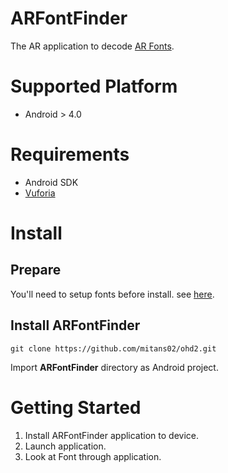# ARFontFinder
The AR application to decode [AR Fonts](https://github.com/mitans02/ohd2/tree/master/fonts).

# Supported Platform
* Android > 4.0

# Requirements
* Android SDK
* [Vuforia](https://developer.vuforia.com)

# Install
## Prepare
You'll need to setup fonts before install. see [here](https://github.com/mitans02/ohd2/tree/master/fonts).

## Install ARFontFinder
	git clone https://github.com/mitans02/ohd2.git
Import **ARFontFinder** directory as Android project. 

# Getting Started
1. Install ARFontFinder application to device.
1. Launch application.
1. Look at Font through application.
